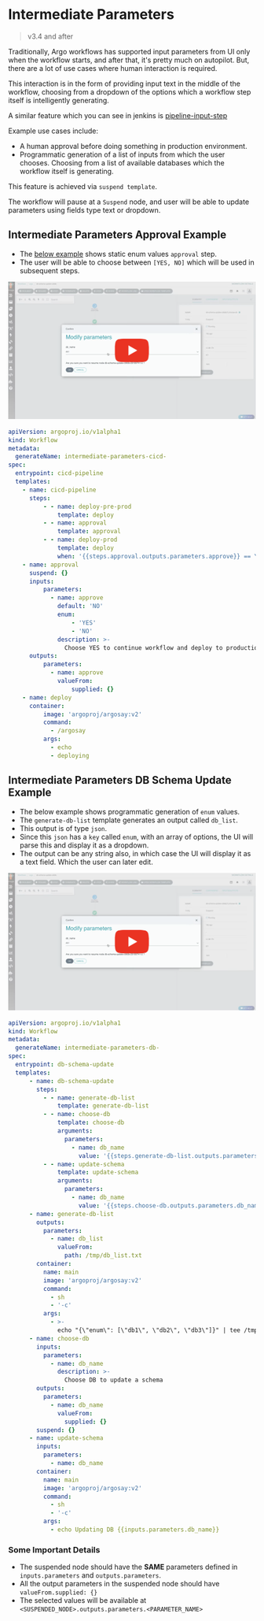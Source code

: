 # Intermediate Parameters

> v3.4 and after

Traditionally, Argo workflows has supported input parameters from UI only when the workflow starts,
and after that, it's pretty much on autopilot. But, there are a lot of use cases where human interaction is required.

This interaction is in the form of providing input text in the middle of the workflow, choosing from a dropdown of the options which a workflow step itself is intelligently generating.

A similar feature which you can see in jenkins is [pipeline-input-step](https://www.jenkins.io/doc/pipeline/steps/pipeline-input-step/)

Example use cases include:

- A human approval before doing something in production environment.
- Programmatic generation of a list of inputs from which the user chooses.
Choosing from a list of available databases which the workflow itself is generating.

This feature is achieved via `suspend template`.

The workflow will pause at a `Suspend` node, and user will be able to update parameters using fields type text or dropdown.

## Intermediate Parameters Approval Example

- The [below example](https://raw.githubusercontent.com/argoproj/argo-workflows/main/examples/intermediate-parameters.yaml) shows static enum values `approval` step.
- The user will be able to choose between `[YES, NO]` which will be used in subsequent steps.

[![Approval Example Demo](assets/intermediate-inputs.png)](https://youtu.be/eyeZ2oddwWE)

```yaml
apiVersion: argoproj.io/v1alpha1
kind: Workflow
metadata:
  generateName: intermediate-parameters-cicd-
spec:
  entrypoint: cicd-pipeline
  templates:
    - name: cicd-pipeline
      steps:
          - - name: deploy-pre-prod
              template: deploy
          - - name: approval
              template: approval
          - - name: deploy-prod
              template: deploy
              when: '{{steps.approval.outputs.parameters.approve}} == YES'
    - name: approval
      suspend: {}
      inputs:
          parameters:
            - name: approve
              default: 'NO'
              enum:
                  - 'YES'
                  - 'NO'
              description: >-
                Choose YES to continue workflow and deploy to production
      outputs:
          parameters:
            - name: approve
              valueFrom:
                  supplied: {}
    - name: deploy
      container:
          image: 'argoproj/argosay:v2'
          command:
            - /argosay
          args:
            - echo
            - deploying
```

## Intermediate Parameters DB Schema Update Example

- The below example shows programmatic generation of `enum` values.
- The `generate-db-list` template generates an output called `db_list`.
- This output is of type `json`.
- Since this `json` has a `key` called `enum`, with an array of options, the UI will parse this and display it as a dropdown.
- The output can be any string also, in which case the UI will display it as a text field. Which the user can later edit.

[![DB Schema Update Example Demo](assets/intermediate-inputs.png)](https://youtu.be/QgE-1782YJc)

```yaml
apiVersion: argoproj.io/v1alpha1
kind: Workflow
metadata:
  generateName: intermediate-parameters-db-
spec:
  entrypoint: db-schema-update
  templates:
      - name: db-schema-update
        steps:
          - - name: generate-db-list
              template: generate-db-list
          - - name: choose-db
              template: choose-db
              arguments:
                parameters:
                  - name: db_name
                    value: '{{steps.generate-db-list.outputs.parameters.db_list}}'
          - - name: update-schema
              template: update-schema
              arguments:
                parameters:
                  - name: db_name
                    value: '{{steps.choose-db.outputs.parameters.db_name}}'
      - name: generate-db-list
        outputs:
          parameters:
            - name: db_list
              valueFrom:
                path: /tmp/db_list.txt
        container:
          name: main
          image: 'argoproj/argosay:v2'
          command:
            - sh
            - '-c'
          args:
            - >-
              echo "{\"enum\": [\"db1\", \"db2\", \"db3\"]}" | tee /tmp/db_list.txt
      - name: choose-db
        inputs:
          parameters:
            - name: db_name
              description: >-
                Choose DB to update a schema
        outputs:
          parameters:
            - name: db_name
              valueFrom:
                supplied: {}
        suspend: {}
      - name: update-schema
        inputs:
          parameters:
            - name: db_name
        container:
          name: main
          image: 'argoproj/argosay:v2'
          command:
            - sh
            - '-c'
          args:
            - echo Updating DB {{inputs.parameters.db_name}}
```

### Some Important Details

- The suspended node should have the **SAME** parameters defined in `inputs.parameters` and `outputs.parameters`.
- All the output parameters in the suspended node should have `valueFrom.supplied: {}`
- The selected values will be available at `<SUSPENDED_NODE>.outputs.parameters.<PARAMETER_NAME>`
